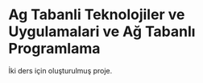 # Ag Tabanli Teknolojiler ve Uygulamalari ve Ağ Tabanlı Programlama
 İki ders için oluşturulmuş proje.
